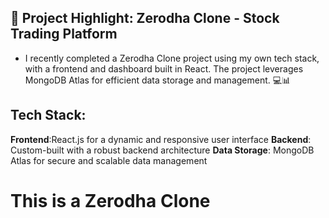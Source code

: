## 🚀 Project Highlight: Zerodha Clone - Stock Trading Platform


* I recently completed a Zerodha Clone project using my own tech stack, with a frontend and dashboard built in React. The project leverages MongoDB Atlas for efficient data storage and management. 💻📊

##  Tech Stack:
**Frontend**:React.js for a dynamic and responsive user interface
**Backend**: Custom-built with a robust backend architecture
**Data Storage**: MongoDB Atlas for secure and scalable data management


# This is a Zerodha Clone 
   
